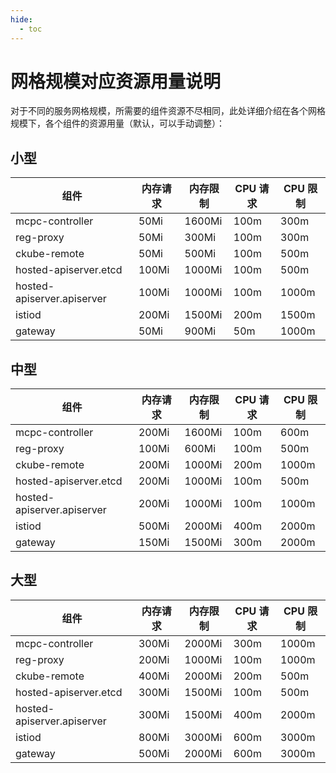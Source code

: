 ```yaml
---
hide:
  - toc
---
```


# 网格规模对应资源用量说明

对于不同的服务网格规模，所需要的组件资源不尽相同，此处详细介绍在各个网格规模下，各个组件的资源用量（默认，可以手动调整）：

## 小型

| 组件 | 内存请求 | 内存限制 | CPU 请求 | CPU 限制 |
| -- | -- | -- | -- | -- |
| mcpc-controller | 50Mi | 1600Mi | 100m | 300m |
| reg-proxy | 50Mi | 300Mi | 100m | 300m |
| ckube-remote | 50Mi | 500Mi | 100m | 500m |
| hosted-apiserver.etcd | 100Mi | 1000Mi | 100m | 500m |
| hosted-apiserver.apiserver | 100Mi | 1000Mi | 100m | 1000m |
| istiod | 200Mi | 1500Mi | 200m | 1500m |
| gateway | 50Mi | 900Mi | 50m | 1000m |


## 中型

| 组件 | 内存请求 | 内存限制 | CPU 请求 | CPU 限制 |
| -- | -- | -- | -- | -- |
| mcpc-controller | 200Mi | 1600Mi | 100m | 600m |
| reg-proxy | 100Mi | 600Mi | 100m | 500m |
| ckube-remote | 200Mi | 1000Mi | 200m | 1000m |
| hosted-apiserver.etcd | 200Mi | 1000Mi | 100m | 500m |
| hosted-apiserver.apiserver | 200Mi | 1000Mi | 100m | 1000m |
| istiod | 500Mi | 2000Mi | 400m | 2000m |
| gateway | 150Mi | 1500Mi | 300m | 2000m |


## 大型

| 组件 | 内存请求 | 内存限制 | CPU 请求 | CPU 限制 |
| -- | -- | -- | -- | -- |
| mcpc-controller | 300Mi | 2000Mi | 300m | 1000m |
| reg-proxy | 200Mi | 1000Mi | 100m | 1000m |
| ckube-remote | 400Mi | 2000Mi | 200m | 500m |
| hosted-apiserver.etcd | 300Mi | 1500Mi | 100m | 500m |
| hosted-apiserver.apiserver | 300Mi | 1500Mi | 400m | 2000m |
| istiod | 800Mi | 3000Mi | 600m | 3000m |
| gateway | 500Mi | 2000Mi | 600m | 3000m |

